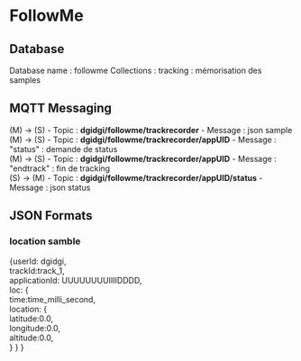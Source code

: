 # FollowMe
## Database
Database name : followme
Collections : 
tracking : mémorisation des samples
## MQTT Messaging
(M) -> (S) - Topic : **dgidgi/followme/trackrecorder** - Message : json sample   
(M) -> (S) - Topic : **dgidgi/followme/trackrecorder/appUID**  - Message : "status" : demande de status   
(M) -> (S) - Topic : **dgidgi/followme/trackrecorder/appUID**  - Message : "endtrack" : fin de tracking  
(S) -> (M) - Topic : **dgidgi/followme/trackrecorder/appUID/status**  - Message : json status   
## JSON Formats
### location samble
{userId: dgidgi,  
 trackId:track_1,   
 applicationId: UUUUUUUUIIIIDDDD,  
 loc: {  
    time:time_milli_second,  
    location: {  
      latitude:0.0,  
      longitude:0.0,  
      altitude:0.0,  
    }
  }
}
